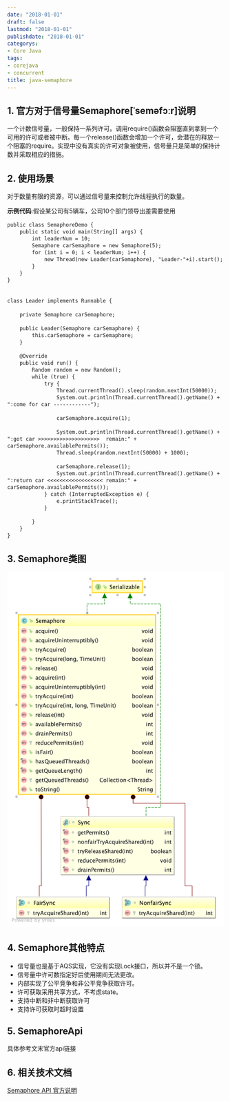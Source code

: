 ```yaml
---
date: "2018-01-01"
draft: false
lastmod: "2018-01-01"
publishdate: "2018-01-01"
categorys:
- Core Java
tags:
- corejava
- concurrent
title: java-semaphore
---
```


## 1. 官方对于信号量Semaphore[ˈseməfɔːr]说明
 一个计数信号量，一般保持一系列许可。调用require()函数会阻塞直到拿到一个可用的许可或者被中断。每一个release()函数会增加一个许可，会潜在的释放一个阻塞的require。实现中没有真实的许可对象被使用，信号量只是简单的保持计数并采取相应的措施。

## 2. 使用场景
对于数量有限的资源，可以通过信号量来控制允许线程执行的数量。

**示例代码**:假设某公司有5辆车，公司10个部门领导出差需要使用
```
public class SemaphoreDemo {
    public static void main(String[] args) {
        int leaderNum = 10;
        Semaphore carSemaphore = new Semaphore(5);
        for (int i = 0; i < leaderNum; i++) {
            new Thread(new Leader(carSemaphore), "Leader-"+i).start();
        }
    }
}


class Leader implements Runnable {

    private Semaphore carSemaphore;

    public Leader(Semaphore carSemaphore) {
        this.carSemaphore = carSemaphore;
    }

    @Override
    public void run() {
        Random random = new Random();
        while (true) {
            try {
                Thread.currentThread().sleep(random.nextInt(50000));
                System.out.println(Thread.currentThread().getName() + ":come for car ------------");

                carSemaphore.acquire(1);

                System.out.println(Thread.currentThread().getName() + ":got car >>>>>>>>>>>>>>>>>>>>  remain:" + carSemaphore.availablePermits());
                Thread.sleep(random.nextInt(50000) + 1000);

                carSemaphore.release(1);
                System.out.println(Thread.currentThread().getName() + ":return car <<<<<<<<<<<<<<<<<< remain:" + carSemaphore.availablePermits());
            } catch (InterruptedException e) {
                e.printStackTrace();
            }

        }
    }
}

```

## 3. Semaphore类图
![Semaphore类图](../../../picture/Semaphore.png)

## 4. Semaphore其他特点
* 信号量也是基于AQS实现，它没有实现Lock接口，所以并不是一个锁。
* 信号量中许可数指定好后使用期间无法更改。
* 内部实现了公平竞争和非公平竞争获取许可。
* 许可获取采用共享方式，不考虑state。
* 支持中断和非中断获取许可
* 支持许可获取时超时设置

## 5. SemaphoreApi
具体参考文末官方api链接

## 6. 相关技术文档
[Semaphore API 官方说明](https://docs.oracle.com/javase/7/docs/api/java/util/concurrent/Semaphore.html)